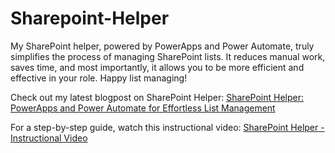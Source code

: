 # Sharepoint-Helper
My SharePoint helper, powered by PowerApps and Power Automate, truly simplifies the process of managing SharePoint lists. It reduces manual work, saves time, and most importantly, it allows you to be more efficient and effective in your role. Happy list managing!

Check out my latest blogpost on SharePoint Helper: 
[SharePoint Helper: PowerApps and Power Automate for Effortless List Management](https://lehmann.ws/2023/06/20/sharepoint-helper-powerapps-power-automate-for-effortless-list-management/)

For a step-by-step guide, watch this instructional video: 
[SharePoint Helper - Instructional Video](https://www.youtube.com/watch?v=TAmOqLcuNZY)
